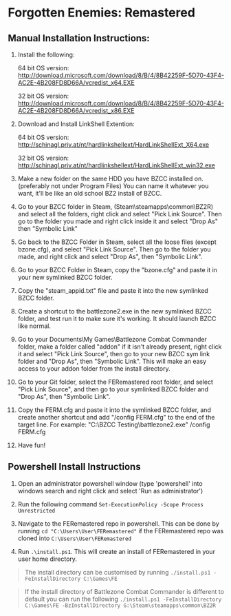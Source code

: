 # Forgotten Enemies: Remastered

## Manual Installation Instructions:

1. Install the following:

	64 bit OS version: http://download.microsoft.com/download/8/B/4/8B42259F-5D70-43F4-AC2E-4B208FD8D66A/vcredist_x64.EXE

	32 bit OS version: http://download.microsoft.com/download/8/B/4/8B42259F-5D70-43F4-AC2E-4B208FD8D66A/vcredist_x86.EXE

2. Download and Install LinkShell Extention: 

	64 bit OS version: http://schinagl.priv.at/nt/hardlinkshellext/HardLinkShellExt_X64.exe

	32 bit OS version: http://schinagl.priv.at/nt/hardlinkshellext/HardLinkShellExt_win32.exe

3. Make a new folder on the same HDD you have BZCC installed on. (preferably not under Program Files) You can name it whatever you want, it'll be like an old school BZ2 install of BZCC.

4. Go to your BZCC folder in Steam, (Steam\steamapps\common\BZ2R) and select all the folders, right click and select "Pick Link Source". Then go to the folder you made and right click inside it and select "Drop As" then "Symbolic Link"

5. Go back to the BZCC Folder in Steam, select all the loose files (except bzone.cfg), and select "Pick Link Source". Then go to the folder you made, and right click and select "Drop As", then "Symbolic Link".

6. Go to your BZCC Folder in Steam, copy the "bzone.cfg" and paste it in your new symlinked BZCC folder.

7. Copy the "steam_appid.txt" file and paste it into the new symlinked BZCC folder.

8. Create a shortcut to the battlezone2.exe in the new symlinked BZCC folder, and test run it to make sure it's working. It should launch BZCC like normal.

9. Go to your Documents\My Games\Battlezone Combat Commander folder, make a folder called "addon" if it isn't already present, right click it and select "Pick Link Source", then go to your new BZCC sym link folder and "Drop As", then "Symbolic Link". This will make an easy access to your addon folder from the install directory.


10. Go to your Git folder, select the FERemastered root folder, and select "Pick Link Source", and then go to your symlinked BZCC folder and "Drop As", then "Symbolic Link".

11. Copy the FERM.cfg and paste it into the symlinked BZCC folder, and create another shortcut and add "/config FERM.cfg" to the end of the target line. For example: "C:\BZCC Testing\battlezone2.exe" /config FERM.cfg

12. Have fun!

## Powershell Install Instructions

1. Open an administrator powershell window (type 'powershell' into windows search and right click and select 'Run as administrator')

2. Run the following command `Set-ExecutionPolicy -Scope Process Unrestricted`

3. Navigate to the FERemastered repo in powershell. This can be done by running `cd "C:\Users\User\FERemastered"` if the FERemastered repo was cloned into `C:\Users\User\FERemastered`

4. Run `.\install.ps1`. This will create an install of FERemastered in your user home directory.
> The install directory can be customised by running `./install.ps1 -FeInstallDirectory C:\Games\FE`

> If the install directory of Battlezone Combat Commander is different to default you can run the following `./install.ps1 -FeInstallDirectory C:\Games\FE -BzInstallDirectory G:\Steam\steamapps\common\BZ2R`
